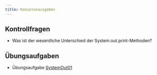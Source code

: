 ```yaml
---
title: Konsolenausgaben
---
```


## Kontrollfragen
- Was ist der wesentliche Unterschied der System.out.print-Methoden?

## Übungsaufgaben
- Übungsaufgabe [SystemOut01](system-out01.md)
